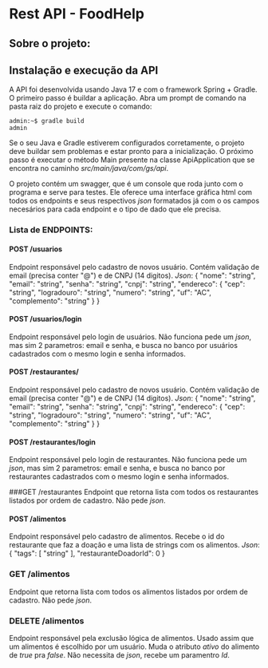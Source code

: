 # Rest API - FoodHelp

## Sobre o projeto:

## Instalação e execução da API

A API foi desenvolvida usando  Java 17 e com o framework Spring + Gradle.
O primeiro passo é buildar a aplicação. Abra um prompt de comando na pasta raiz do projeto e execute o comando:
```console
admin:~$ gradle build
admin
```
Se o seu Java e Gradle estiverem configurados corretamente, o projeto deve buildar sem problemas e estar pronto para a inicialização.
O próximo passo é executar o método Main presente na classe ApiApplication que se encontra no caminho *src/main/java/com/gs/api*.

O projeto contém um swagger, que é um console que roda junto com o programa e serve para testes. Ele oferece uma interface gráfica html com todos os endpoints e seus respectivos *json* formatados já com o os campos necesários para cada endpoint e o tipo de dado que ele precisa. 

### Lista de ENDPOINTS:

#### POST /usuarios
Endpoint responsável pelo cadastro de novos usuário. Contém validação de email (precisa conter "@") e de CNPJ (14 digitos).
*Json*:
  {
  "nome": "string",
  "email": "string",
  "senha": "string",
  "cnpj": "string",
  "endereco": {
    "cep": "string",
    "logradouro": "string",
    "numero": "string",
    "uf": "AC",
    "complemento": "string"
  }
}

#### POST /usuarios/login
Endpoint responsável pelo login de usuários. Não funciona pede um *json*, mas sim 2 parametros: email e senha, e busca no banco por usuários cadastrados com o mesmo login e senha informados.

#### POST /restaurantes/
Endpoint responsável pelo cadastro de novos usuário. Contém validação de email (precisa conter "@") e de CNPJ (14 digitos).
*Json*:
  {
  "nome": "string",
  "email": "string",
  "senha": "string",
  "cnpj": "string",
  "endereco": {
    "cep": "string",
    "logradouro": "string",
    "numero": "string",
    "uf": "AC",
    "complemento": "string"
  }
}
  
#### POST /restaurantes/login
Endpoint responsável pelo login de restaurantes. Não funciona pede um *json*, mas sim 2 parametros: email e senha, e busca no banco por restaurantes cadastrados com o mesmo login e senha informados.

###GET /restaurantes
Endpoint que retorna lista com todos os restaurantes listados por ordem de cadastro. Não pede *json*.

#### POST /alimentos
Endpoint responsável pelo cadastro de alimentos. Recebe o id do restaurante que faz a doação e uma lista de strings com os alimentos.
*Json*:
  {
  "tags": [
    "string"
  ],
  "restauranteDoadorId": 0
}

### GET /alimentos
Endpoint que retorna lista com todos os alimentos listados por ordem de cadastro. Não pede *json*.

### DELETE /alimentos
Endpoint responsável pela exclusão lógica de alimentos. Usado assim que um alimentos é escolhido por um usuário. Muda o atributo *ativo* do alimento de *true* pra *false*. Não necessita de *json*, recebe um paramentro *Id*.
